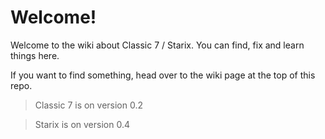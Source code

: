 # Welcome!
Welcome to the wiki about Classic 7 / Starix. You can find, fix and learn things here.

If you want to find something, head over to the wiki page at the top of this repo.

> Classic 7 is on version 0.2

> Starix is on version 0.4 
